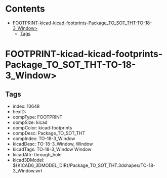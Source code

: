 



Contents
========

* [FOOTPRINT-kicad-kicad-footprints-Package_TO_SOT_THT-TO-18-3_Window>](#footprint-kicad-kicad-footprints-package_to_sot_tht-to-18-3_window)
	* [Tags](#tags)

# FOOTPRINT-kicad-kicad-footprints-Package_TO_SOT_THT-TO-18-3_Window>

## Tags

- index: 10648
- hexID: 
- oompType: FOOTPRINT
- oompSize: kicad
- oompColor: kicad-footprints
- oompDesc: Package_TO_SOT_THT
- oompIndex: TO-18-3_Window
- kicadDesc: TO-18-3_Window, Window
- kicadTags: TO-18-3_Window Window
- kicadAttr: through_hole
- kicad3DModel: ${KICAD6_3DMODEL_DIR}/Package_TO_SOT_THT.3dshapes/TO-18-3_Window.wrl
